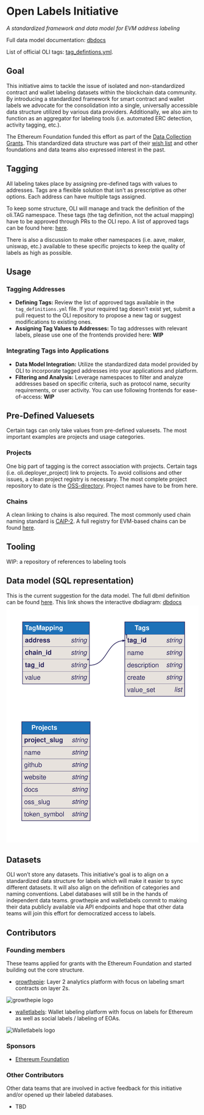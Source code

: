 # Open Labels Initiative
*A standardized framework and data model for EVM address labeling*

Full data model documentation: [dbdocs](https://dbdocs.io/matthias/OLI)

List of official OLI tags: [tag_defintions.yml](https://github.com/openlabelsinitiative/oli/blob/main/tag_definitions.yml).

## Goal
This initiative aims to tackle the issue of isolated and non-standardized contract and wallet labeling datasets within the blockchain data community. By introducing a standardized framework for smart contract and wallet labels we advocate for the consolidation into a single, universally accessible data structure utilized by various data providers. Additionally, we also aim to function as an aggregator for labeling tools (i.e. automated ERC detection, activity tagging, etc.).

The Ethereum Foundation funded this effort as part of the [Data Collection Grants](https://esp.ethereum.foundation/data-collection-grants). This standardized data structure was part of their [wish list](https://notes.ethereum.org/@drigolvc/DataCollectionWishlist) and other foundations and data teams also expressed interest in the past.

## Tagging
All labeling takes place by assigning pre-defined tags with values to addresses. Tags are a flexible solution that isn't as prescriptive as other options. Each address can have multiple tags assigned.

To keep some structure, OLI will manage and track the definition of the oli.TAG namespace. These tags (the tag definition, not the actual mapping) have to be approved through PRs to the OLI repo. 
A list of approved tags can be found here: [here](https://github.com/openlabelsinitiative/oli/blob/main/tag_definitions.yml).

There is also a discussion to make other namespaces (i.e. aave, maker, uniswap, etc.) available to these specific projects to keep the quality of labels as high as possible.

## Usage
### Tagging Addresses
- **Defining Tags:**
Review the list of approved tags available in the `tag_definitions.yml` file. If your required tag doesn't exist yet, submit a pull request to the OLI repository to propose a new tag or suggest modifications to existing ones.
- **Assigning Tag Values to Addresses:** To tag addresses with relevant labels, please use one of the frontends provided here: **WIP**

### Integrating Tags into Applications
- **Data Model Integration:** Utilize the standardized data model provided by OLI to incorporate tagged addresses into your applications and platform.
- **Filtering and Analysis:** Leverage namespaces to filter and analyze addresses based on specific criteria, such as protocol name, security requirements, or user activity. You can use following frontends for ease-of-access: **WIP**

## Pre-Defined Valuesets
Certain tags can only take values from pre-defined valuesets. The most important examples are projects and usage categories.

### Projects
One big part of tagging is the correct association with projects. Certain tags (i.e. oli.deployer_project) link to projects. To avoid collisions and other issues, a clean project registry is necessary. The most complete project repository to date is the [OSS-directory](https://github.com/opensource-observer/oss-directory/tree/main). Project names have to be from here.

### Chains
A clean linking to chains is also required. The most commonly used chain naming standard is [CAIP-2](https://github.com/ChainAgnostic/CAIPs/blob/main/CAIPs/caip-2.md). A full registry for EVM-based chains can be found [here](https://github.com/ethereum-lists/chains).

## Tooling
WIP: a repository of references to labeling tools

## Data model (SQL representation)
This is the current suggestion for the data model. The full dbml definition can be found [here](https://github.com/openlabelsinitiative/oli/blob/main/data_model.dbml).
This link shows the interactive dbdiagram: [dbdocs](https://dbdocs.io/matthias/OLI?view=relationships)
![OLI data model](data_model.svg)

## Datasets 
OLI won’t store any datasets. This initiative's goal is to align on a standardized data structure for labels which will make it easier to sync different datasets. It will also align on the definition of categories and naming conventions. Label databases will still be in the hands of independent data teams. growthepie and walletlabels commit to making their data publicly available via API endpoints and hope that other data teams will join this effort for democratized access to labels. 

## Contributors
### Founding members
These teams applied for grants with the Ethereum Foundation and started building out the core structure.
- [growthepie](https://www.growthepie.xyz/): Layer 2 analytics platform with focus on labeling smart contracts on layer 2s.

![growthepie logo](https://i.ibb.co/cbZ5Bqg/growthepie-logo.png)

- [walletlabels](https://www.walletlabels.xyz/): Wallet labeling platform with focus on labels for Ethereum as well as social labels / labeling of EOAs.

![Walletlabels logo](https://i.ibb.co/DMkw90y/Wallet-Labels-logo.png)

### Sponsors
- [Ethereum Foundation](https://ethereum.foundation/)

### Other Contributors
Other data teams that are involved in active feedback for this initiative and/or opened up their labeled databases.
- TBD
